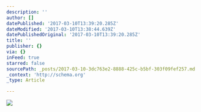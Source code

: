 ```yaml
---
description: ''
author: []
datePublished: '2017-03-10T13:39:20.285Z'
dateModified: '2017-03-10T13:38:44.639Z'
datePublishedOriginal: '2017-03-10T13:39:20.285Z'
title: ''
publisher: {}
via: {}
inFeed: true
starred: false
sourcePath: _posts/2017-03-10-3dc763e2-8888-425c-b5bf-303f09fef257.md
_context: 'http://schema.org'
_type: Article

---
```

![](https://the-grid-user-content.s3-us-west-2.amazonaws.com/b52fd081-6423-4152-8cfc-724c7657c43d.jpg)
